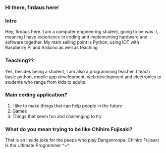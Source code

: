 ### Hi there, firdaus here!

### Intro

Hey, firdaus here. I am a computer engineering student, going to be was :/, meaning I have experience in coding and implementing hardware and software together. My main selling point is Python, using IOT with Raspberry Pi and Arduino as well as teaching

### Teaching??

Yes, besides being a student, I am also a programming teacher. I teach basic python, mobile app development, web development and electronics to students who range from kids to adults.

### Main coding application?

1. I like to make things that can help people in the future
2. Games
3. Things that seem fun and challenging to try

### What do you mean trying to be like Chihiro Fujisaki?

That is an inside joke for the peeps who play Danganronpa. Chihiro Fujisaki is the Ultimate Programmer ^~^

<!--
**firdauskotp/firdauskotp** is a ✨ _special_ ✨ repository because its `README.md` (this file) appears on your GitHub profile.

Here are some ideas to get you started:

- 🔭 I’m currently working on ...
- 🌱 I’m currently learning ...
- 👯 I’m looking to collaborate on ...
- 🤔 I’m looking for help with ...
- 💬 Ask me about ...
- 📫 How to reach me: ...
- 😄 Pronouns: ...
- ⚡ Fun fact: ...
-->
